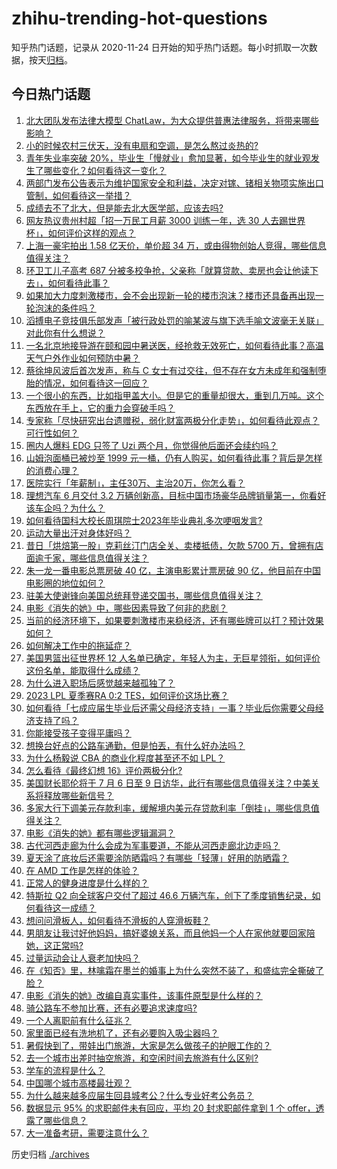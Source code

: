 # zhihu-trending-hot-questions

知乎热门话题，记录从 2020-11-24
日开始的知乎热门话题。每小时抓取一次数据，按天[归档](./archives)。

## 今日热门话题

<!-- BEGIN -->
<!-- 最后更新时间 Tue Jul 04 2023 01:00:40 GMT+0800 (China Standard Time) -->

1. [北大团队发布法律大模型 ChatLaw，为大众提供普惠法律服务，将带来哪些影响？](https://www.zhihu.com/question/610072848)
1. [小的时候农村三伏天，没有电扇和空调，是怎么熬过炎热的?](https://www.zhihu.com/question/608934044)
1. [青年失业率突破 20%，毕业生「慢就业」愈加显著，如今毕业生的就业观发生了哪些变化？如何看待这一变化？](https://www.zhihu.com/question/608938944)
1. [两部门发布公告表示为维护国家安全和利益，决定对镓、锗相关物项实施出口管制，如何看待这一举措？](https://www.zhihu.com/question/610105939)
1. [成绩去不了北大，但是能去北大医学部，应该去吗?](https://www.zhihu.com/question/609084243)
1. [网友热议贵州村超「招一万民工月薪 3000 训练一年，选 30 人去踢世界杯」，如何评价这样的观点？](https://www.zhihu.com/question/610056090)
1. [上海一豪宅拍出 1.58 亿天价，单价超 34 万，或由得物创始人竞得，哪些信息值得关注？](https://www.zhihu.com/question/610023999)
1. [环卫工儿子高考 687 分被多校争抢，父亲称「就算贷款、卖房也会让他读下去」，如何看待此事？](https://www.zhihu.com/question/610045381)
1. [如果加大力度刺激楼市，会不会出现新一轮的楼市泡沫？楼市还具备再出现一轮泡沫的条件吗？](https://www.zhihu.com/question/609279307)
1. [滔搏电子竞技俱乐部发声「被行政处罚的喻某波与旗下选手喻文波毫无关联」对此你有什么想说？](https://www.zhihu.com/question/610071455)
1. [一名北京地接导游在颐和园中暑送医，经抢救无效死亡，如何看待此事？高温天气户外作业如何预防中暑？](https://www.zhihu.com/question/610074062)
1. [蔡徐坤风波后首次发声，称与 C 女士有过交往，但不存在女方未成年和强制堕胎的情况，如何看待这一回应？](https://www.zhihu.com/question/610047617)
1. [一个很小的东西，比如指甲盖大小。但是它的重量却很大，重到几万吨。这个东西放在手上，它的重力会穿破手吗？](https://www.zhihu.com/question/519865099)
1. [专家称「尽快研究出台遗赠税，弱化财富两极分化走势」，如何看待此观点？可行性如何？](https://www.zhihu.com/question/610090923)
1. [圈内人爆料 EDG 只签了 Uzi 两个月，你觉得他后面还会续约吗？](https://www.zhihu.com/question/610058283)
1. [山姆泡面桶已被炒至 1999 元一桶，仍有人购买，如何看待此事？背后是怎样的消费心理？](https://www.zhihu.com/question/610060285)
1. [医院实行「年薪制」，主任30万、主治20万，你怎么看？](https://www.zhihu.com/question/610087179)
1. [理想汽车 6 月交付 3.2 万辆创新高，目标中国市场豪华品牌销量第一，你看好该车企吗？为什么？](https://www.zhihu.com/question/609588475)
1. [如何看待国科大校长周琪院士2023年毕业典礼多次哽咽发言?](https://www.zhihu.com/question/609952307)
1. [运动大量出汗对身体好吗？](https://www.zhihu.com/question/24178961)
1. [昔日「烘焙第一股」克莉丝汀门店全关、卖楼抵债，欠款 5700 万，曾拥有店面逾千家，哪些信息值得关注？](https://www.zhihu.com/question/609675318)
1. [朱一龙一番电影总票房破 40 亿，主演电影累计票房破 90 亿，他目前在中国电影圈的地位如何？](https://www.zhihu.com/question/608008363)
1. [驻美大使谢锋向美国总统拜登递交国书，哪些信息值得关注？](https://www.zhihu.com/question/609771556)
1. [电影《消失的她》中，哪些因素导致了何非的悲剧？](https://www.zhihu.com/question/609564487)
1. [当前的经济环境下，如果要刺激楼市来稳经济，还有哪些牌可以打？预计效果如何？](https://www.zhihu.com/question/609280405)
1. [如何解决工作中的拖延症？](https://www.zhihu.com/question/599798541)
1. [美国男篮出征世界杯 12 人名单已确定，年轻人为主，无巨星领衔，如何评价这份名单，能取得什么成绩？](https://www.zhihu.com/question/610021677)
1. [为什么进入职场后感觉越来越孤独了？](https://www.zhihu.com/question/609391774)
1. [2023 LPL 夏季赛RA 0:2 TES，如何评价这场比赛？](https://www.zhihu.com/question/609931727)
1. [如何看待「七成应届生毕业后还需父母经济支持」一事？毕业后你需要父母经济支持了吗？](https://www.zhihu.com/question/609808731)
1. [你能接受孩子变得平庸吗？](https://www.zhihu.com/question/606097881)
1. [想换台好点的公路车通勤，但是怕丟，有什么好办法吗？](https://www.zhihu.com/question/607731208)
1. [为什么杨毅说 CBA 的商业化程度甚至还不如 LPL？](https://www.zhihu.com/question/609130013)
1. [怎么看待《最终幻想 16》评价两极分化?](https://www.zhihu.com/question/609498883)
1. [美国财长耶伦将于 7 月 6 日至 9 日访华，此行有哪些信息值得关注？中美关系将释放哪些新信号？](https://www.zhihu.com/question/610022102)
1. [多家大行下调美元存款利率，缓解境内美元存贷款利率「倒挂」，哪些信息值得关注？](https://www.zhihu.com/question/609986798)
1. [电影《消失的她》都有哪些逻辑漏洞？](https://www.zhihu.com/question/609581329)
1. [古代河西走廊为什么会成为军事要道，不能从河西走廊北边走吗？](https://www.zhihu.com/question/491531731)
1. [夏天涂了底妆后还需要涂防晒霜吗？有哪些「轻薄」好用的防晒霜？](https://www.zhihu.com/question/609235350)
1. [在 AMD 工作是怎样的体验？](https://www.zhihu.com/question/35233662)
1. [正常人的健身进度是什么样的？](https://www.zhihu.com/question/427937660)
1. [特斯拉 Q2 向全球客户交付了超过 46.6 万辆汽车，创下了季度销售纪录，如何看待这一成绩？](https://www.zhihu.com/question/610021611)
1. [想问问滑板人，如何看待不滑板的人穿滑板鞋？](https://www.zhihu.com/question/606866883)
1. [男朋友让我讨好他妈妈，搞好婆媳关系，而且他妈一个人在家他就要回家陪她，这正常吗?](https://www.zhihu.com/question/608944110)
1. [过量运动会让人衰老加快吗？](https://www.zhihu.com/question/590739909)
1. [在《知否》里，林噙霜在墨兰的婚事上为什么突然不装了，和盛纮完全撕破了脸？](https://www.zhihu.com/question/576309891)
1. [电影《消失的她》改编自真实事件，该事件原型是什么样的？](https://www.zhihu.com/question/608181201)
1. [骑公路车不参加比赛，还有必要追求速度吗?](https://www.zhihu.com/question/546887149)
1. [一个人离职前有什么征兆？](https://www.zhihu.com/question/486792072)
1. [家里面已经有洗地机了，还有必要购入吸尘器吗？](https://www.zhihu.com/question/455905085)
1. [暑假快到了，带娃出门旅游，大家是怎么做孩子的护眼工作的？](https://www.zhihu.com/question/609398949)
1. [去一个城市出差时抽空旅游，和空闲时间去旅游有什么区别?](https://www.zhihu.com/question/606311661)
1. [学车的流程是什么？](https://www.zhihu.com/question/457292091)
1. [中国哪个城市高楼最壮观？](https://www.zhihu.com/question/553764138)
1. [为什么越来越多应届生回县城考公？什么专业好考公务员？](https://www.zhihu.com/question/607772785)
1. [数据显示 95% 的求职邮件未有回应，平均 20 封求职邮件拿到 1 个 offer，透露了哪些信息？](https://www.zhihu.com/question/609395788)
1. [大一准备考研，需要注意什么？](https://www.zhihu.com/question/554908348)

<!-- END -->

历史归档 [./archives](./archives)

